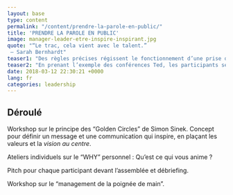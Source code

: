```yaml
---
layout: base
type: content
permalink: "/content/prendre-la-parole-en-public/"
title: 'PRENDRE LA PAROLE EN PUBLIC'
image: manager-leader-etre-inspire-inspirant.jpg
quote: "“Le trac, cela vient avec le talent.”
 – Sarah Bernhardt"
teaser1: "Des règles précises régissent le fonctionnement d’une prise de parole en public, a l’instar du « menu entrée-plat-dessert »."
teaser2: "En prenant l’exemple des conférences Ted, les participants seront formés aux étapes du talk réussi. Puis, sur un sujet de leur choix, les participants seront amenés à s’exprimer devant l’assemblée et à travailler leur présence scénique pour développer une facilité à s’exprimer avec impact et maîtriser les outils pour affiner leur pitch."
date: 2018-03-12 22:30:21 +0000
lang: fr
categories: leadership
---
```


## Déroulé

Workshop sur le principe des “Golden Circles” de Simon Sinek. Concept pour définir un message et une communication qui inspire, en plaçant les valeurs et la *vision au centre*.

Ateliers individuels sur le “WHY” personnel : Qu’est ce qui vous anime ?

Pitch pour chaque participant devant l’assemblée et débriefing.

Workshop sur le “management de la poignée de main”.
